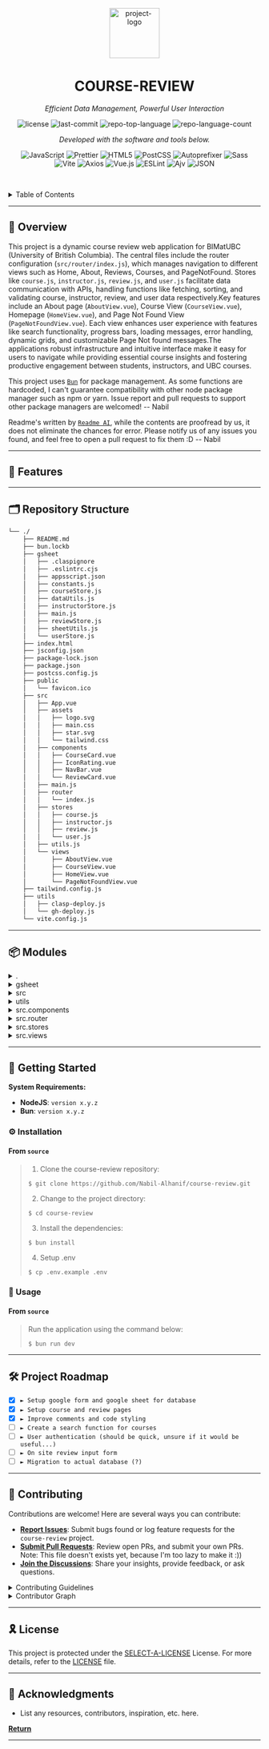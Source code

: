 <p align="center">
  <img src="https://img.icons8.com/?size=512&id=55494&format=png" width="100" alt="project-logo">
</p>
<p align="center">
    <h1 align="center">COURSE-REVIEW</h1>
</p>
<p align="center">
    <em>Efficient Data Management, Powerful User Interaction</em>
</p>
<p align="center">
	<img src="https://img.shields.io/github/license/Nabil-Alhanif/course-review?style=default&logo=opensourceinitiative&logoColor=white&color=0080ff" alt="license">
	<img src="https://img.shields.io/github/last-commit/Nabil-Alhanif/course-review?style=default&logo=git&logoColor=white&color=0080ff" alt="last-commit">
	<img src="https://img.shields.io/github/languages/top/Nabil-Alhanif/course-review?style=default&color=0080ff" alt="repo-top-language">
	<img src="https://img.shields.io/github/languages/count/Nabil-Alhanif/course-review?style=default&color=0080ff" alt="repo-language-count">
<p>
<p align="center">
    <em>Developed with the software and tools below.</em>
</p>
<p align="center">
	<img src="https://img.shields.io/badge/JavaScript-F7DF1E.svg?style=default&logo=JavaScript&logoColor=black" alt="JavaScript">
	<img src="https://img.shields.io/badge/Prettier-F7B93E.svg?style=default&logo=Prettier&logoColor=black" alt="Prettier">
	<img src="https://img.shields.io/badge/HTML5-E34F26.svg?style=default&logo=HTML5&logoColor=white" alt="HTML5">
	<img src="https://img.shields.io/badge/PostCSS-DD3A0A.svg?style=default&logo=PostCSS&logoColor=white" alt="PostCSS">
	<img src="https://img.shields.io/badge/Autoprefixer-DD3735.svg?style=default&logo=Autoprefixer&logoColor=white" alt="Autoprefixer">
	<img src="https://img.shields.io/badge/Sass-CC6699.svg?style=default&logo=Sass&logoColor=white" alt="Sass">
	<br>
	<img src="https://img.shields.io/badge/Vite-646CFF.svg?style=default&logo=Vite&logoColor=white" alt="Vite">
	<img src="https://img.shields.io/badge/Axios-5A29E4.svg?style=default&logo=Axios&logoColor=white" alt="Axios">
	<img src="https://img.shields.io/badge/Vue.js-4FC08D.svg?style=default&logo=vuedotjs&logoColor=white" alt="Vue.js">
	<img src="https://img.shields.io/badge/ESLint-4B32C3.svg?style=default&logo=ESLint&logoColor=white" alt="ESLint">
	<img src="https://img.shields.io/badge/Ajv-23C8D2.svg?style=default&logo=Ajv&logoColor=white" alt="Ajv">
	<img src="https://img.shields.io/badge/JSON-000000.svg?style=default&logo=JSON&logoColor=white" alt="JSON">
</p>

<br><!-- TABLE OF CONTENTS -->

<details>
  <summary>Table of Contents</summary><br>

- [📍 Overview](#-overview)
- [🧩 Features](#-features)
- [🗂️ Repository Structure](#️-repository-structure)
- [📦 Modules](#-modules)
- [🚀 Getting Started](#-getting-started)
  - [⚙️ Installation](#️-installation)
  - [🤖 Usage](#-usage)
  - [🧪 Tests](#-tests)
- [🛠 Project Roadmap](#-project-roadmap)
- [🤝 Contributing](#-contributing)
- [🎗 License](#-license)
- [🔗 Acknowledgments](#-acknowledgments)
</details>
<hr>

## 📍 Overview

This project is a dynamic course review web application for BIMatUBC (University of British Columbia). The central files include the router configuration (`src/router/index.js`), which manages navigation to different views such as Home, About, Reviews, Courses, and PageNotFound. Stores like `course.js`, `instructor.js`, `review.js`, and `user.js` facilitate data communication with APIs, handling functions like fetching, sorting, and validating course, instructor, review, and user data respectively.Key features include an About page (`AboutView.vue`), Course View (`CourseView.vue`), Homepage (`HomeView.vue`), and Page Not Found View (`PageNotFoundView.vue`). Each view enhances user experience with features like search functionality, progress bars, loading messages, error handling, dynamic grids, and customizable Page Not found messages.The applications robust infrastructure and intuitive interface make it easy for users to navigate while providing essential course insights and fostering productive engagement between students, instructors, and UBC courses.

This project uses [`Bun`](https://bun.sh) for package management. As some functions are hardcoded, I can't guarantee compatibility with other node package manager such as npm or yarn. Issue report and pull requests to support other package managers are welcomed! -- Nabil

Readme's written by [`Readme AI`](https://github.com/eli64s/readme-ai), while the contents are proofread by us, it does not eliminate the chances for error. Please notify us of any issues you found, and feel free to open a pull request to fix them :D -- Nabil

---

## 🧩 Features

---

## 🗂️ Repository Structure

```sh
└── ./
    ├── README.md
    ├── bun.lockb
    ├── gsheet
    │   ├── .claspignore
    │   ├── .eslintrc.cjs
    │   ├── appsscript.json
    │   ├── constants.js
    │   ├── courseStore.js
    │   ├── dataUtils.js
    │   ├── instructorStore.js
    │   ├── main.js
    │   ├── reviewStore.js
    │   ├── sheetUtils.js
    │   └── userStore.js
    ├── index.html
    ├── jsconfig.json
    ├── package-lock.json
    ├── package.json
    ├── postcss.config.js
    ├── public
    │   └── favicon.ico
    ├── src
    │   ├── App.vue
    │   ├── assets
    │   │   ├── logo.svg
    │   │   ├── main.css
    │   │   ├── star.svg
    │   │   └── tailwind.css
    │   ├── components
    │   │   ├── CourseCard.vue
    │   │   ├── IconRating.vue
    │   │   ├── NavBar.vue
    │   │   └── ReviewCard.vue
    │   ├── main.js
    │   ├── router
    │   │   └── index.js
    │   ├── stores
    │   │   ├── course.js
    │   │   ├── instructor.js
    │   │   ├── review.js
    │   │   └── user.js
    │   ├── utils.js
    │   └── views
    │       ├── AboutView.vue
    │       ├── CourseView.vue
    │       ├── HomeView.vue
    │       └── PageNotFoundView.vue
    ├── tailwind.config.js
    ├── utils
    │   ├── clasp-deploy.js
    │   └── gh-deploy.js
    └── vite.config.js
```

---

## 📦 Modules

<details closed><summary>.</summary>

| File                                                                                                | Summary                                                                                                                                                                                                                                                                                                                                                                                                               |
| --------------------------------------------------------------------------------------------------- | --------------------------------------------------------------------------------------------------------------------------------------------------------------------------------------------------------------------------------------------------------------------------------------------------------------------------------------------------------------------------------------------------------------------- |
| [index.html](https://github.com/Nabil-Alhanif/course-review/blob/master/index.html)                 | Index.html establishes the foundation for the Course Review application by setting up the HTML structure, including title and links to fonts, icons, and JavaScript. The primary content container, #app, is reserved for rendering app components upon loading."                                                                                                                                                     |
| [jsconfig.json](https://github.com/Nabil-Alhanif/course-review/blob/master/jsconfig.json)           | Navigation Simplifier\*\*In this project, the `jsconfig.json` file serves to map component paths, streamlining navigation within the `./src` directory of the Vue.js application. This mapping simplifies importing components in a more intuitive manner, making code organization and usage seamless.                                                                                                               |
| [package-lock.json](https://github.com/Nabil-Alhanif/course-review/blob/master/package-lock.json)   | Updates were made to Vue (3.2.0) and other related libraries. Additional modules like wcwidth (1.0.1), webidl-conversions (3.0.1), whatwg-url (5.0.0), which (2.0.2), word-wrap (1.2.5), wrap-ansi (6.2.0) were added, and their respective dependencies are managed too. The code now uses newer Node versions (>= 8).                                                                                               |
| [package.json](https://github.com/Nabil-Alhanif/course-review/blob/master/package.json)             | The package.json file sets up scripts for this open-source project called course-review. It integrates development (dev), building (build), deployment, linting, and formatting tools using Vite, ESLint, Prettier, TailwindCSS, and more. It also includes Google Apps Script dependencies via Clasp and manages dependencies with Bun. In essence, it provides a foundation for building and deploying the project. |
| [postcss.config.js](https://github.com/Nabil-Alhanif/course-review/blob/master/postcss.config.js)   | Configures tailwindcss and autoprefixer in the projects PostCSS setup, enhancing styling efficiency and ensuring cross-browser compatibility for streamlined design development.                                                                                                                                                                                                                                      |
| [tailwind.config.js](https://github.com/Nabil-Alhanif/course-review/blob/master/tailwind.config.js) | This config file tailwind.config.js defines the TailwindCSS setup for the project, including which files (HTML, Vue components, scripts) it applies its styles to. It helps style the entire application consistently, ensuring a unified visual aesthetic across the web application.                                                                                                                                |
| [vite.config.js](https://github.com/Nabil-Alhanif/course-review/blob/master/vite.config.js)         | In the presented Vite configuration file, a developer optimizes project structure for the open-source course-review application. By setting an appropriate base and alias, they streamline URL resolution across components, simplifying navigation and enhancing overall development efficiency within the codebase.                                                                                                 |

</details>

<details closed><summary>gsheet</summary>

| File                                                                                                       | Summary                                                                                                                                                                                                                                                                                                                                                                                                                                 |
| ---------------------------------------------------------------------------------------------------------- | --------------------------------------------------------------------------------------------------------------------------------------------------------------------------------------------------------------------------------------------------------------------------------------------------------------------------------------------------------------------------------------------------------------------------------------- |
| [.claspignore](https://github.com/Nabil-Alhanif/course-review/blob/master/gsheet/.claspignore)             | Basically a .gitignore file but for clasp instead                                                                                                                                                                                                                                                                                                                                                                                       |
| [.eslintrc.cjs](https://github.com/Nabil-Alhanif/course-review/blob/master/gsheet/.eslintrc.cjs)           | This configuration file sets up ESLint rules for Google AppScript within the specified repository. It includes recommended standards, skipping formatting, and integrates @vue/eslint-config-prettier, along with custom plugins tailored to GoogleAppsScript and JavaScript styleguides. It defines a series of globals, sets parser options, and enforces tab-based indentation for enhanced code consistency throughout the project. |
| [appsscript.json](gsheet/appsscript.json)                                                                  | The appsscript.json file sets up the Google Apps Script environment within the project. It defines crucial configurations like the runtime version and exception logging methods. Access is granted to everyone anonymously, enabling open interaction with the deployed web application.                                                                                                                                               |
| [constants.js](https://github.com/Nabil-Alhanif/course-review/blob/master/gsheet/constants.js)             | SHEET_NAMES`. These names, USERS, COURSES, INSTRUCTOR, and REVIEWS, act as labels to efficiently navigate the repositorys sheet-based application. By defining these, the system streamlines the handling of various types of data stored in Google Sheets.                                                                                                                                                                             |
| [courseStore.js](https://github.com/Nabil-Alhanif/course-review/blob/master/gsheet/courseStore.js)         | This JavaScript file, located in the `gsheet/courseStore.js` within the project, manages the structure of courses within Google Sheets. It appends new courses and fetches existing ones based on unique identifiers or codes, ensuring course data remains organized for efficient access and manipulation within the overall application architecture.                                                                                |
| [dataUtils.js](https://github.com/Nabil-Alhanif/course-review/blob/master/gsheet/dataUtils.js)             | This utility module, `dataUtils.js`, in the projects Google Sheet section, generates unique identifiers using the UUID pattern, verifies empty objects, and escapes special characters for JSON serialization. These functionalities contribute to data management within the open-source projects data-handling layer.                                                                                                                 |
| [instructorStore.js](https://github.com/Nabil-Alhanif/course-review/blob/master/gsheet/instructorStore.js) | This code file, located in the gsheet/instructorStore.js, manages instructors data within Google Sheets. It appends new instructors to an existing Instructors sheet, checks for instructor existence, and fetches specific instructors by their unique ID. By leveraging these functionalities, it seamlessly interfaces with a larger architecture that utilizes Google Apps Script within the context of a larger web application.   |
| [main.js](https://github.com/Nabil-Alhanif/course-review/blob/master/gsheet/main.js)                       | This script serves as the backbone for processing Google Sheet requests within our apps architecture. It handles various GET requests like retrieving data from sheets related to users, courses, instructors, and reviews based on specified parameters. Furthermore, it processes form submissions by inserting new rows into appropriate sheets for Users, Courses, Instructors, and Reviews.                                        |
| [reviewStore.js](https://github.com/Nabil-Alhanif/course-review/blob/master/gsheet/reviewStore.js)         | This script acts as a data manager for student course reviews in Google Sheets, facilitating appending new review data to the Reviews sheet and retrieving reviews based on specific IDs (review_id, user_id, course_id, instructor_id). It ensures the unique addition of each review by checking for duplicates before insertion.                                                                                                     |
| [sheetUtils.js](https://github.com/Nabil-Alhanif/course-review/blob/master/gsheet/sheetUtils.js)           | Extracts structured data from specific Google Sheet sheets as JSON objects, seamlessly integrating Google Apps Script functionality into the repositorys architecture for data management within the project.                                                                                                                                                                                                                           |
| [userStore.js](https://github.com/Nabil-Alhanif/course-review/blob/master/gsheet/userStore.js)             | In this `userStore.js` script, users are managed in a Google Sheet named Users. New user data is appended to the sheet based on provided details, ensuring no duplicates are added. Existing users can also be retrieved by their unique id for further processing. The code uses Google Apps Script, providing an easy way to handle user data management within this project's architecture.                                          |

</details>

<details closed><summary>src</summary>

| File                                                                                | Summary                                                                                                                                                                                                                                                                                                                          |
| ----------------------------------------------------------------------------------- | -------------------------------------------------------------------------------------------------------------------------------------------------------------------------------------------------------------------------------------------------------------------------------------------------------------------------------- |
| [App.vue](https://github.com/Nabil-Alhanif/course-review/blob/master/src/App.vue)   | This Vue apps main component initializes the application by structuring content with NavBar and RouterView, ensuring seamless user navigation through defined views in the multi-page interface.                                                                                                                                 |
| [main.js](https://github.com/Nabil-Alhanif/course-review/blob/master/src/main.js)   | Integrates global styles, establishes Pinia state management, and configures routing via the createApp function from vue. The application then mounts the root component (App.vue) into an element with id app in the main index.html file of this open-source project that manages user interaction within a learning platform. |
| [utils.js](https://github.com/Nabil-Alhanif/course-review/blob/master/src/utils.js) | In this versatile application, the utility function `isObjectEmpty` serves as a validation mechanism within the JavaScript ecosystem, ensuring objects are properly constructed and void of key-value pairs in the centralized `src/utils.js`. This streamlines data processing throughout the architecture.                     |

</details>

<details closed><summary>utils</summary>

| File                                                                                                | Summary                                                                                                                                                                                                                                                                                                                   |
| --------------------------------------------------------------------------------------------------- | ------------------------------------------------------------------------------------------------------------------------------------------------------------------------------------------------------------------------------------------------------------------------------------------------------------------------- |
| [clasp-deploy.js](https://github.com/Nabil-Alhanif/course-review/blob/master/utils/clasp-deploy.js) | Manages deployment to Google Apps Script. Utilizes execSync for command execution and dotenv, fs, path, and child_process packages. Generates the `.clasp.json` configuration, pulls, pushes, or deploys code based on user input. Essential for synchronizing project updates within the Google Apps Script environment. |
| [gh-deploy.js](https://github.com/Nabil-Alhanif/course-review/blob/master/utils/gh-deploy.js)       | Building the project2. Initializing a new Git repository within the build output directory3. Adding files to the repository, committing changes, and pushing them to the gh-pages branch on GitHub.                                                                                                                       |

</details>

<details closed><summary>src.components</summary>

| File                                                                                                       | Summary                                                                                                                                                                                                                                                                                                                                                                                                                                                                                                                                               |
| ---------------------------------------------------------------------------------------------------------- | ----------------------------------------------------------------------------------------------------------------------------------------------------------------------------------------------------------------------------------------------------------------------------------------------------------------------------------------------------------------------------------------------------------------------------------------------------------------------------------------------------------------------------------------------------- |
| [CourseCard.vue](https://github.com/Nabil-Alhanif/course-review/blob/master/src/components/CourseCard.vue) | Displays interactive CourseCard components for the SPA (Single Page Application) in this Vue project, utilizing router navigation and prop-passing for dynamic rendering based on course data structure within `stores/course.js`. The styled Card features formatted code names and title with hover effect for improved user engagement.                                                                                                                                                                                                            |
| [IconRating.vue](https://github.com/Nabil-Alhanif/course-review/blob/master/src/components/IconRating.vue) | `Rating`, `maxRating`, and `svgPath`. Using Vue, it generates an HTML structure representing filled stars with unique gradients. Styling is applied using SCSS with dynamic colors defined in the component, ensuring visual coherence across the app.                                                                                                                                                                                                                                                                                                |
| [NavBar.vue](https://github.com/Nabil-Alhanif/course-review/blob/master/src/components/NavBar.vue)         | NavBar.vue streamlines navigation in this Vue-based application. By using the RouterLink from vue-router, it creates links for Home, About, and Reviews sections within the layout, ensuring seamless user experience across different app views.                                                                                                                                                                                                                                                                                                     |
| [ReviewCard.vue](https://github.com/Nabil-Alhanif/course-review/blob/master/src/components/ReviewCard.vue) | Engage with [Instructor Name], rated 4.6 stars. Find this course Difficulty: [Difficulty Level] and Workload: [Workload Level]. Highly recommended for learning purposes. Dive into the details about this course, tips to excel, and reviewer info provided below.About the course: Discover key insights, descriptions, and takeaways from the curriculum.Tips to excel: Gain strategic advice to optimize your learning journey.Reviewer Info: Learn about [Instructor Name]s faculty position, academic standing, and timestamps of their review. |

</details>

<details closed><summary>src.router</summary>

| File                                                                                       | Summary                                                                                                                                                                                                                                                                                |
| ------------------------------------------------------------------------------------------ | -------------------------------------------------------------------------------------------------------------------------------------------------------------------------------------------------------------------------------------------------------------------------------------- |
| [index.js](https://github.com/Nabil-Alhanif/course-review/blob/master/src/router/index.js) | This file serves as a router configuration in Vue.js for our project, managing URL paths to specific views (Home, About, Reviews, Courses, and PageNotFound). It ensures smooth navigation through our web application, enabling user access to different functionalities efficiently. |

</details>

<details closed><summary>src.stores</summary>

| File                                                                                                 | Summary                                                                                                                                                                                                                                                                                                                                                                                                                                                                                                                                                 |
| ---------------------------------------------------------------------------------------------------- | ------------------------------------------------------------------------------------------------------------------------------------------------------------------------------------------------------------------------------------------------------------------------------------------------------------------------------------------------------------------------------------------------------------------------------------------------------------------------------------------------------------------------------------------------------- |
| [course.js](https://github.com/Nabil-Alhanif/course-review/blob/master/src/stores/course.js)         | In this file, `course.js` within the Vue.js project structure, an API is utilized to fetch course data from a server. The function `fetchCourses()`, amongst others, validates and stores the returned data in the applications state, ensuring a correct representation of course listings. The functions also handle errors, such as incorrect response formats or connection issues, and gracefully handle these instances. Overall, this file manages course data communication with an external API to enhance the user experience on our Vue app. |
| [instructor.js](https://github.com/Nabil-Alhanif/course-review/blob/master/src/stores/instructor.js) | Fetching all instructors or retrieving a specific instructor by ID. The interaction with this store allows for efficient rendering of instructor-related content in the applications user interface.                                                                                                                                                                                                                                                                                                                                                    |
| [review.js](https://github.com/Nabil-Alhanif/course-review/blob/master/src/stores/review.js)         | This code fetches and validates reviews data from an API, storing it in pinia state. Using sortReviewsByDate and validateMultiReview functions, the response is formatted and sorted according to timestamp for presentation purposes. FetchReviews and fetchReviewsById methods retrieve and return review lists, handling errors gracefully by updating the loading or error states. The API calls are asynchronous, enabling the user interface to respond appropriately while waiting for data.                                                     |
| [user.js](https://github.com/Nabil-Alhanif/course-review/blob/master/src/stores/user.js)             | Manages user data interactions by communicating with an API and validating responses for format integrity using AJV, ensuring only correctly formatted user data is processed within the applications state. The `src/stores/user.js` file streamlines access to individual users and all users, fetching and validating data from a Google Apps Script macro.                                                                                                                                                                                          |

</details>

<details closed><summary>src.views</summary>

| File                                                                                                              | Summary                                                                                                                                                                                                                                                                                                                                                                                                                                                  |
| ----------------------------------------------------------------------------------------------------------------- | -------------------------------------------------------------------------------------------------------------------------------------------------------------------------------------------------------------------------------------------------------------------------------------------------------------------------------------------------------------------------------------------------------------------------------------------------------- |
| [AboutView.vue](https://github.com/Nabil-Alhanif/course-review/blob/master/src/views/AboutView.vue)               | In the given repository, this AboutView.vue file defines the structure for an informative page about the application within the SPA (Single Page Application) architecture. By rendering the about div containing an This is an about page header, it enriches the user experience by providing context on the platform, contributing to its overall usability and engagement.                                                                           |
| [CourseView.vue](https://github.com/Nabil-Alhanif/course-review/blob/master/src/views/CourseView.vue)             | A progress bar illustrating the courses average difficulty level based on student feedback (using icon). 2. An IconRating component for displaying workload average. 3. A submit review button for new student feedback submission. 4. Placeholder content for different load states and error handling, including Waiting for course to be loaded..., "Loading reviews..., Error loading reviews, and a space for showing previously submitted reviews. |
| [HomeView.vue](https://github.com/Nabil-Alhanif/course-review/blob/master/src/views/HomeView.vue)                 | This Vue.js file (`src/views/HomeView.vue`) renders the homepage of a course review application at UBC. It initializes and interacts with a store (`useCourseStore`) to fetch and display courses retrieved from the backend. The homepage includes a search form, loading message, error messages, and a dynamic grid of course cards. The CSS in this file styles the course card grid layout.                                                         |
| [PageNotFoundView.vue](https://github.com/Nabil-Alhanif/course-review/blob/master/src/views/PageNotFoundView.vue) | Displays customizable Page Not found error message when an unreachable route is accessed, promoting seamless user navigation by prompting users to return to the homepage within the given SPA (Single Page Application).                                                                                                                                                                                                                                |

</details>

---

## 🚀 Getting Started

**System Requirements:**

- **NodeJS**: `version x.y.z`
- **Bun**: `version x.y.z`

### ⚙️ Installation

<h4>From <code>source</code></h4>

> 1. Clone the course-review repository:
>
> ```console
> $ git clone https://github.com/Nabil-Alhanif/course-review.git
> ```
>
> 2. Change to the project directory:
>
> ```console
> $ cd course-review
> ```
>
> 3. Install the dependencies:
>
> ```console
> $ bun install
> ```
>
> 4. Setup .env
>
> ```console
> $ cp .env.example .env
> ```

### 🤖 Usage

<h4>From <code>source</code></h4>

> Run the application using the command below:
>
> ```console
> $ bun run dev
> ```

<!--
### 🧪 Tests

> Run the test suite using the command below:
>
> ```console
> $ bun test
> ```
-->

---

## 🛠 Project Roadmap

- [x] `► Setup google form and google sheet for database`
- [x] `► Setup course and review pages`
- [x] `► Improve comments and code styling`
- [ ] `► Create a search function for courses`
- [ ] `► User authentication (should be quick, unsure if it would be useful...)`
- [ ] `► On site review input form`
- [ ] `► Migration to actual database (?)`

---

## 🤝 Contributing

Contributions are welcome! Here are several ways you can contribute:

- **[Report Issues](https://github.com/Nabil-Alhanif/course-review/issues)**: Submit bugs found or log feature requests for the `course-review` project.
- **[Submit Pull Requests](https://github.com/Nabil-Alhanif/course-review/blob/main/CONTRIBUTING.md)**: Review open PRs, and submit your own PRs. Note: This file doesn't exists yet, because I'm too lazy to make it :))
- **[Join the Discussions](https://github.com/Nabil-Alhanif/course-review/discussions)**: Share your insights, provide feedback, or ask questions.

<details closed>
<summary>Contributing Guidelines</summary>

1. **Fork the Repository**: Start by forking the project repository to your local account.
2. **Clone Locally**: Clone the forked repository to your local machine using a git client.
   ```sh
   git clone ../.
   ```
3. **Create a New Branch**: Always work on a new branch, giving it a descriptive name.
   ```sh
   git checkout -b new-feature-x
   ```
4. **Make Your Changes**: Develop and test your changes locally.
5. **Commit Your Changes**: Commit with a clear message describing your updates.
   ```sh
   git commit -m 'Implemented new feature x.'
   ```
6. **Push to local**: Push the changes to your forked repository.
   ```sh
   git push origin new-feature-x
   ```
7. **Submit a Pull Request**: Create a PR against the original project repository. Clearly describe the changes and their motivations.
8. **Review**: Once your PR is reviewed and approved, it will be merged into the main branch. Congratulations on your contribution!
</details>

<details closed>
<summary>Contributor Graph</summary>
<br>
<p align="center">
   <a href="https://github.com/Nabil-Alhanif/course-review/graphs/contributors">
      <img src="https://contrib.rocks/image?repo=Nabil-Alhanif/course-review">
   </a>
</p>
</details>

---

## 🎗 License

This project is protected under the [SELECT-A-LICENSE](https://choosealicense.com/licenses) License. For more details, refer to the [LICENSE](https://choosealicense.com/licenses/) file.

---

## 🔗 Acknowledgments

- List any resources, contributors, inspiration, etc. here.

[**Return**](#-overview)

---

